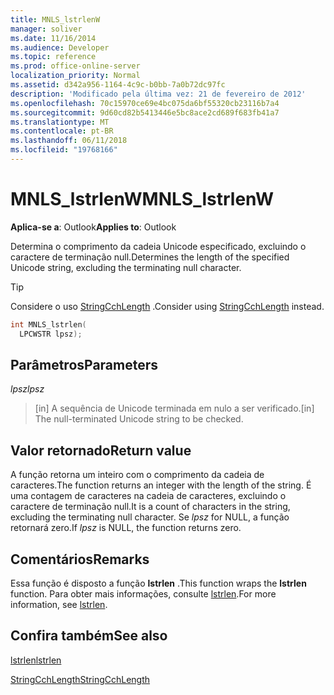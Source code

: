 ```yaml
---
title: MNLS_lstrlenW
manager: soliver
ms.date: 11/16/2014
ms.audience: Developer
ms.topic: reference
ms.prod: office-online-server
localization_priority: Normal
ms.assetid: d342a956-1164-4c9c-b0bb-7a0b72dc97fc
description: 'Modificado pela última vez: 21 de fevereiro de 2012'
ms.openlocfilehash: 70c15970ce69e4bc075da6bf55320cb23116b7a4
ms.sourcegitcommit: 9d60cd82b5413446e5bc8ace2cd689f683fb41a7
ms.translationtype: MT
ms.contentlocale: pt-BR
ms.lasthandoff: 06/11/2018
ms.locfileid: "19768166"
---
```

# <a name="mnlslstrlenw"></a><span data-ttu-id="a8d7b-103">MNLS_lstrlenW</span><span class="sxs-lookup"><span data-stu-id="a8d7b-103">MNLS_lstrlenW</span></span>

  
  
<span data-ttu-id="a8d7b-104">**Aplica-se a**: Outlook</span><span class="sxs-lookup"><span data-stu-id="a8d7b-104">**Applies to**: Outlook</span></span> 
  
<span data-ttu-id="a8d7b-105">Determina o comprimento da cadeia Unicode especificado, excluindo o caractere de terminação null.</span><span class="sxs-lookup"><span data-stu-id="a8d7b-105">Determines the length of the specified Unicode string, excluding the terminating null character.</span></span>
  
> [!TIP]
> <span data-ttu-id="a8d7b-106">Considere o uso [StringCchLength](http://msdn.microsoft.com/en-us/library/ms647539%28VS.85%29.aspx) .</span><span class="sxs-lookup"><span data-stu-id="a8d7b-106">Consider using [StringCchLength](http://msdn.microsoft.com/en-us/library/ms647539%28VS.85%29.aspx) instead.</span></span> 
  
```cpp
int MNLS_lstrlen(
  LPCWSTR lpsz);
```

## <a name="parameters"></a><span data-ttu-id="a8d7b-107">Parâmetros</span><span class="sxs-lookup"><span data-stu-id="a8d7b-107">Parameters</span></span>

 <span data-ttu-id="a8d7b-108">_lpsz_</span><span class="sxs-lookup"><span data-stu-id="a8d7b-108">_lpsz_</span></span>
  
> <span data-ttu-id="a8d7b-109">[in] A sequência de Unicode terminada em nulo a ser verificado.</span><span class="sxs-lookup"><span data-stu-id="a8d7b-109">[in] The null-terminated Unicode string to be checked.</span></span>
    
## <a name="return-value"></a><span data-ttu-id="a8d7b-110">Valor retornado</span><span class="sxs-lookup"><span data-stu-id="a8d7b-110">Return value</span></span>

<span data-ttu-id="a8d7b-111">A função retorna um inteiro com o comprimento da cadeia de caracteres.</span><span class="sxs-lookup"><span data-stu-id="a8d7b-111">The function returns an integer with the length of the string.</span></span> <span data-ttu-id="a8d7b-112">É uma contagem de caracteres na cadeia de caracteres, excluindo o caractere de terminação null.</span><span class="sxs-lookup"><span data-stu-id="a8d7b-112">It is a count of characters in the string, excluding the terminating null character.</span></span> <span data-ttu-id="a8d7b-113">Se _lpsz_ for NULL, a função retornará zero.</span><span class="sxs-lookup"><span data-stu-id="a8d7b-113">If  _lpsz_ is NULL, the function returns zero.</span></span> 
  
## <a name="remarks"></a><span data-ttu-id="a8d7b-114">Comentários</span><span class="sxs-lookup"><span data-stu-id="a8d7b-114">Remarks</span></span>

<span data-ttu-id="a8d7b-115">Essa função é disposto a função **lstrlen** .</span><span class="sxs-lookup"><span data-stu-id="a8d7b-115">This function wraps the **lstrlen** function.</span></span> <span data-ttu-id="a8d7b-116">Para obter mais informações, consulte [lstrlen](http://msdn.microsoft.com/en-us/library/ms647492%28VS.85%29.aspx).</span><span class="sxs-lookup"><span data-stu-id="a8d7b-116">For more information, see [lstrlen](http://msdn.microsoft.com/en-us/library/ms647492%28VS.85%29.aspx).</span></span>
  
## <a name="see-also"></a><span data-ttu-id="a8d7b-117">Confira também</span><span class="sxs-lookup"><span data-stu-id="a8d7b-117">See also</span></span>



[<span data-ttu-id="a8d7b-118">lstrlen</span><span class="sxs-lookup"><span data-stu-id="a8d7b-118">lstrlen</span></span>](http://msdn.microsoft.com/en-us/library/ms647492%28VS.85%29.aspx)
  
[<span data-ttu-id="a8d7b-119">StringCchLength</span><span class="sxs-lookup"><span data-stu-id="a8d7b-119">StringCchLength</span></span>](http://msdn.microsoft.com/en-us/library/ms647539%28VS.85%29.aspx)

